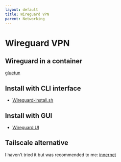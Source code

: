 ```yaml
---
layout: default
title: Wireguard VPN
parent: Networking
---
```


# Wireguard VPN

## Wireguard in a container

[gluetun](https://github.com/qdm12/gluetun)

## Install with CLI interface

- [Wireguard-install.sh](https://github.com/Nyr/wireguard-install)

## Install with GUI

- [Wireguard UI](https://github.com/ngoduykhanh/wireguard-ui)

## Tailscale alternative

I haven't tried it but was recommended to me: [innernet](https://github.com/tonarino/innernet)
